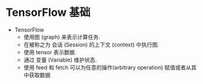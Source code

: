 # TensorFlow 基础

* TensorFlow
    * 使用图 (graph) 来表示计算任务.
    * 在被称之为 会话 (Session) 的上下文 (context) 中执行图.
    * 使用 tensor 表示数据.
    * 通过 变量 (Variable) 维护状态.
    * 使用 feed 和 fetch 可以为任意的操作(arbitrary operation) 赋值或者从其中获取数据